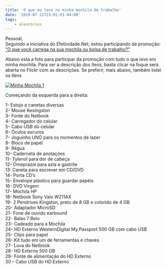 ```yaml
---
title: 'O que eu levo na minha mochila de trabalho'
date: '2010-07-22T23:01:03-04:00'
tags:
    - aleatórios
---
```


Pessoal,  
Seguindo a iniciativa do Efetividade.Net, estou participando da promoção: [“O que você carrega na sua mochila ou bolsa de trabalho?”](http://www.efetividade.net/2010/07/19/promocao-mochilas/)

Abaixo está a foto para participar da promoção com tudo o que levo em minha mochila. Para ver a descrição dos ítens, basta clicar na foque será aberta no Flickr com as descrições. Se preferir, mais abaixo, também listei os ítens

[![Minha Mochila 1](http://farm5.static.flickr.com/4094/4819852146_ae90f96fcc.jpg)](http://www.flickr.com/photos/rmartins/4819852146/)

Começando da esquerda para a direita:

1- Estojo e canetas diversas  
2- Mouse Kesingston  
3- Fonte do Netbook  
4- Carregador do celular  
5- Cabo USB do celular  
6- Óculos escuros  
7- Joguinho UNO para os momentos de lazer  
8- Bloco de papel  
9- Régua  
10- Caderneta de anotações  
11- Tylenol para dor de cabeça  
12- Omeprazol para azia e gastrite  
13: Caneta para escrever em CD/DVD  
14- Porta CD’s  
15- Envelope plástico para guardar papéis  
16- DVD Virgem  
17- Mochila HP  
18- Netbook Sony Vaio W211AX  
19- 2 Pendrives Kingston, preto de 8 GB e colorido de 4 GB  
20- Adaptador MicroSD  
21- Fone de ouvido earbound  
22- Balas 7 Belo  
23- Cadeado para a Mochila  
24- HD Externo WesternDigital My Passport 500 GB com cabo USB  
25- Clips para papel  
26- Kit tudo em um de ferramentas e chaves  
27- Luva do Netbook  
28- HD Externo 500 GB  
29- Fonte de alimentação do HD Externo  
30 – Cabo USB do HD Externo
